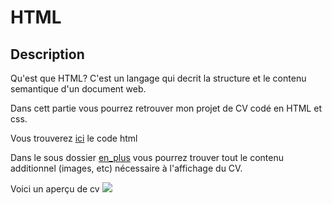 # HTML
## Description
Qu'est que HTML?
C'est un langage qui decrit la structure et le contenu semantique d'un document web.

Dans cett partie vous pourrez retrouver mon projet de CV codé en HTML et css.

Vous trouverez [ici](https://github.com/LouisDelprat/HTML/blob/main/louis.html) le code html

Dans le sous dossier [en_plus](https://github.com/LouisDelprat/HTML/tree/main/en_plus) vous pourrez trouver tout le contenu additionnel (images, etc) nécessaire à l'affichage du CV.

Voici un aperçu de cv 
![](https://github.com/LouisDelprat/HTML/blob/main/en_plus/aper%C3%A7u_de_cv%20.png)

